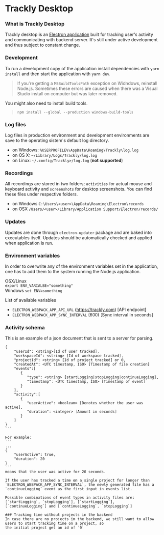 # Trackly Desktop

### What is Trackly Desktop
Trackly desktop is an [Electron application](https://electronjs.org/) built for tracking user's activity and communicating with backend server. It's still under active development and thus subject to constant change. 

### Development
To run a development copy of the application install dependencies with `yarn install` and then start the application with `yarn dev`.

> If you're getting a `MSBuildToolsPath` exception on Widndows, reinstall Node.js. Sometimes these errors are caused when there was a Visual Studio install on computer but was later removed.

You might also need to install build tools.
> `npm install --global --production windows-build-tools`

### Log files
Log files in production environment and development environments are save to the operating sistem's default log directory.
- on Windows: `%USERPROFILE%\AppData\Roaming\Trackly\log.log`  
- on OS X: `~/Library/Logs/Trackly/log.log`
- on Linux: `~/.config/Trackly>/log.log` (**not supported**)

### Recordings
All recordings are stored in two folders; `activities` for actual mouse and keyboard activity and `screenshots` for desktop screenshots. You can find these files under respective folders.
 - on Windows `C:\Users\<user>\AppData\Roaming\Electron\records`
 - on OSX `/Users/<user>/Library/Application Support/Electron/records/`

### Updates
Updates are done through `electron-updater` package and are baked into executables itself. Updates should be automatically checked and applied when application is run.

### Environment variables  
In order to overwrite any of the environment variables set in the application, one has to add them to the system running the Node.js application.

OSX/Linux  
`export ENV_VARIALBE="something"`  
Windows
`set ENV=something`

List of available variables
* `ELECTRON_WEBPACK_APP_API_URL` (https://trackly.com) [API endpoint]
* `ELECTRON_WEBPACK_APP_SYNC_INTERVAL` (600) [Sync interval in seconds]

### Activity schema
This is an example of a json document that is sent to a server for parsing.
````
{
    "userId": <string>[Id of user tracked],
    "workspaceId": <string> [Id of workspace tracked],
    "projectId": <string> [Id of project tracked] or 0,
    "createdAt": <UTC timestamp, ISO> [Timestamp of file creation]
    "events":[
       {
          "type": <string> [startLogging|stopLogging|continueLogging],
          "timestamp": <UTC timestamp, ISO> [Timestamp of event]
       }
    ],
    "activity":[
       {
          "userActive": <boolean> [Denotes whether the user was active],
          "duration": <integer> [Amount in seconds]
       }
    ]
}
```

For example:
```
...
{
    "userActive": true,
    "duration": 20
}
```
means that the user was active for 20 seconds.

If the user has tracked a time on a single project for longer than `ELECTRON_WEBPACK_APP_SYNC_INTERVAL`, the newly generated file has a `continueLogging` event as the first input in events list.

Possible combinations of event types in activity files are: [`startLogging`, `stopLogging`], [`startLogging`],  [`continueLogging`] and [`continueLogging`, `stopLogging`]

### Tracking time without projects in the backend
In case there are no projects in the backend, we still want to allow users to start tracking time on a project, so
the initial project get an id of `0`